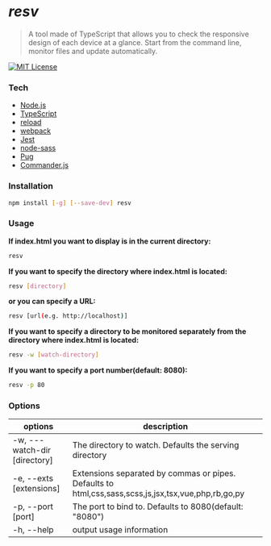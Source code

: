 # *resv*
>A tool made of TypeScript that allows you to check the responsive design of each device at a glance. Start from the command line, monitor files and update automatically.

[![MIT License](http://img.shields.io/badge/license-MIT-blue.svg?style=flat)](LICENSE)

### Tech
* [Node.js](https://github.com/nodejs/node)
* [TypeScript](https://github.com/microsoft/TypeScript)
* [reload](https://github.com/alallier/reload)
* [webpack](https://github.com/webpack/webpack)
* [Jest](https://github.com/facebook/jest)
* [node-sass](https://github.com/sass/node-sass)
* [Pug](https://github.com/pugjs/pug)
* [Commander.js](https://github.com/tj/commander.js/)

### Installation
```sh
npm install [-g] [--save-dev] resv
```

### Usage
**If index.html you want to display is in the current directory:**
```sh
resv
```
**If you want to specify the directory where index.html is located:**
```sh
resv [directory]
```
**or you can specify a URL:**
```sh
resv [url(e.g. http://localhost)]
```
**If you want to specify a directory to be monitored separately from the directory where index.html is located:**
```sh
resv -w [watch-directory]
```
**If you want to specify a port number(default: 8080):**
```sh
resv -p 80
```

### Options
|options|description|
|---|---|
| -w, ---watch-dir [directory] | The directory to watch. Defaults the serving directory |
| -e, --exts [extensions] | Extensions separated by commas or pipes. Defaults to html,css,sass,scss,js,jsx,tsx,vue,php,rb,go,py |
| -p, --port [port] | The port to bind to. Defaults to 8080(default: "8080") |
| -h, --help | output usage information |
